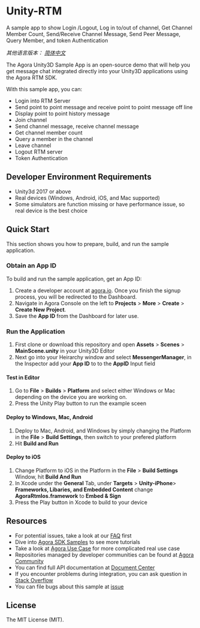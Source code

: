 # Unity-RTM
A sample app to show Login /Logout, Log in to/out of channel, Get Channel Member Count, Send/Receive Channel Message, Send Peer Message, Query Member, and token Authentication

*其他语言版本： [简体中文](README.zh.md)*

The Agora Unity3D Sample App is an open-source demo that will help you get message chat integrated directly into your Unity3D applications using the Agora RTM SDK.

With this sample app, you can:

- Login into RTM Server
- Send point to point message and receive point to point message off line
- Display point to point history message
- Join channel
- Send channel message, receive channel message
- Get channel member count
- Query a member in the channel
- Leave channel
- Logout RTM server
- Token Authentication


## Developer Environment Requirements
- Unity3d 2017 or above
- Real devices (Windows, Android, iOS, and Mac supported)
- Some simulators are function missing or have performance issue, so real device is the best choice

## Quick Start

This section shows you how to prepare, build, and run the sample application.

### Obtain an App ID

To build and run the sample application, get an App ID:
1. Create a developer account at [agora.io](https://dashboard.agora.io/signin/). Once you finish the signup process, you will be redirected to the Dashboard.
2. Navigate in Agora Console on the left to **Projects** > **More** > **Create** > **Create New Project**.
3. Save the **App ID** from the Dashboard for later use.

### Run the Application   

1. First clone or download this repository and open **Assets** > **Scenes** > **MainScene.unity** in your Unity3D Editor
2. Next go into your Heirarchy window and select **MessengerManager**, in the Inspector add your **App ID** to to the **AppID** Input field

#### Test in Editor 
1. Go to **File** > **Builds** > **Platform** and select either Windows or Mac depending on the device you are working on. 
2. Press the Unity Play button to run the example sceen 

#### Deploy to Windows, Mac, Android
1. Deploy to Mac, Android, and Windows by simply changing the Platform in the **File** > **Build Settings**, then switch to your prefered platform
2. Hit **Build and Run**

#### Deploy to iOS
1. Change Platform to iOS in the Platform in the **File** > **Build Settings** Window, hit **Build And Run**
2. In Xcode under the **General** Tab, under **Targets** > **Unity-iPhone**> **Frameworks, Libaries, and Embedded Content** change **AgoraRtmIos.framework** to **Embed & Sign**
3. Press the Play button in Xcode to build to your device





## Resources

- For potential issues, take a look at our [FAQ](https://docs.agora.io/cn/faq) first
- Dive into [Agora SDK Samples](https://github.com/AgoraIO) to see more tutorials
- Take a look at [Agora Use Case](https://github.com/AgoraIO-usecase) for more complicated real use case
- Repositories managed by developer communities can be found at [Agora Community](https://github.com/AgoraIO-Community)
- You can find full API documentation at [Document Center](https://docs.agora.io/en/)
- If you encounter problems during integration, you can ask question in [Stack Overflow](https://stackoverflow.com/questions/tagged/agora.io)
- You can file bugs about this sample at [issue](https://github.com/jakep84/Unity-RTM/issues)

## License
The MIT License (MIT).
